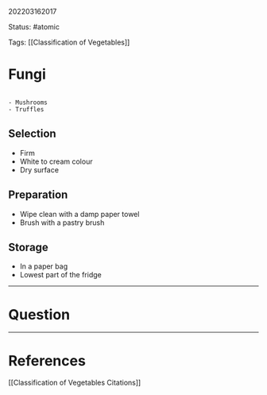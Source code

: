 202203162017

Status: #atomic

Tags: [[Classification of Vegetables]]

# Fungi
```ad-example

- Mushrooms
- Truffles

```
## Selection
- Firm
- White to cream colour
- Dry surface
## Preparation
- Wipe clean with a damp paper towel
- Brush with a pastry brush
## Storage
- In a paper bag
- Lowest part of the fridge

---
# Question


---
# References
[[Classification of Vegetables Citations]]